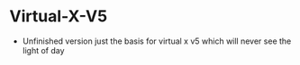 # Virtual-X-V5


- Unfinished version just the basis for virtual x v5 which will never see the light of day
